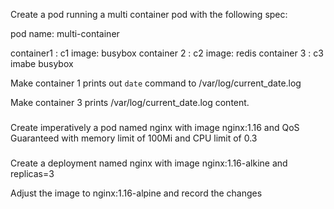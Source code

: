 Create a pod running a multi container pod with the following spec:


pod name: multi-container

container1 : c1
image: busybox
container 2 : c2
image: redis
container 3 : c3
imabe busybox

Make container 1 prints out `date` command to /var/log/current_date.log

Make container 3 prints /var/log/current_date.log content.



###


Create imperatively a pod named nginx with image nginx:1.16 and QoS Guaranteed with memory limit of 100Mi and CPU limit of 0.3




### 

Create a deployment named nginx with image nginx:1.16-alkine and replicas=3

Adjust the image to nginx:1.16-alpine and record the changes


